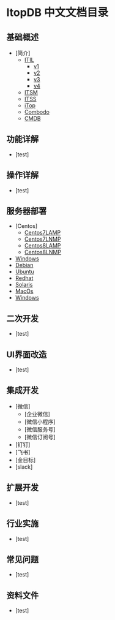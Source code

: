 # ItopDB 中文文档目录



## 基础概述 <a id="base"></a>

- [简介]
  - [ITIL](install/centos/7/lnmp.md)
    - [v1](install/centos/7/lnmp.md)
    - [v2](install/centos/7/lnmp.md)
    - [v3](install/centos/7/lnmp.md)
    - [v4](install/centos/7/lnmp.md)
  - [ITSM](install/centos/7/lnmp.md)
  - [ITSS](install/centos/7/lnmp.md)
  - [iTop](install/centos/7/lnmp.md)
  - [Combodo](install/centos/7/lnmp.md)
  - [CMDB](install/centos/7/lnmp.md)


## 功能详解 <a id="base1"></a>
- [test]

## 操作详解 <a id="base2"></a>
- [test]

## 服务器部署  <a id="base3"></a>

- [Centos]
   - [Centos7LAMP](install/centos/7/lamp.md)
   - [Centos7LNMP](install/centos/7/lnmp.md)
   - [Centos8LAMP](install/centos/8/lamp.md)
   - [Centos8LNMP](install/centos/8/lnmp.md)
- [Windows](install/centos/7/lamp.md)
- [Debian](install/centos/7/lamp.md)
- [Ubuntu](install/centos/7/lamp.md)
- [Redhat](install/centos/7/lamp.md)
- [Solaris](install/centos/7/lamp.md)
- [MacOs](install/centos/7/lamp.md)
- [Windows](install/centos/7/lamp.md)



## 二次开发  <a id="base4"></a>
- [test]

## UI界面改造  <a id="base5"></a>
- [test]

## 集成开发  <a id="base6"></a>
- [微信]
  - [企业微信]
  - [微信小程序]
  - [微信服务号]
  - [微信订阅号]
- [钉钉]
- [飞书]
- [金目标]
- [slack]

## 扩展开发  <a id="base7"></a>
- [test]

## 行业实施 <a id="base8"></a>
- [test]

## 常见问题  <a id="base9"></a>
- [test]

## 资料文件  <a id="base10"></a>
- [test]
